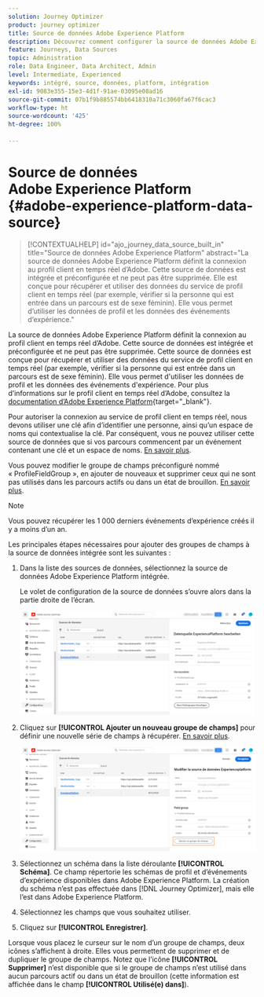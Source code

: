 ```yaml
---
solution: Journey Optimizer
product: journey optimizer
title: Source de données Adobe Experience Platform
description: Découvrez comment configurer la source de données Adobe Experience Platform
feature: Journeys, Data Sources
topic: Administration
role: Data Engineer, Data Architect, Admin
level: Intermediate, Experienced
keywords: intégré, source, données, platform, intégration
exl-id: 9083e355-15e3-4d1f-91ae-03095e08ad16
source-git-commit: 07b1f9b885574bb6418310a71c3060fa67f6cac3
workflow-type: ht
source-wordcount: '425'
ht-degree: 100%

---
```


# Source de données Adobe Experience Platform {#adobe-experience-platform-data-source}

>[!CONTEXTUALHELP]
>id="ajo_journey_data_source_built_in"
>title="Source de données Adobe Experience Platform"
>abstract="La source de données Adobe Experience Platform définit la connexion au profil client en temps réel d’Adobe. Cette source de données est intégrée et préconfigurée et ne peut pas être supprimée. Elle est conçue pour récupérer et utiliser des données du service de profil client en temps réel (par exemple, vérifier si la personne qui est entrée dans un parcours est de sexe féminin). Elle vous permet d’utiliser les données de profil et les données des événements d’expérience."

La source de données Adobe Experience Platform définit la connexion au profil client en temps réel d’Adobe. Cette source de données est intégrée et préconfigurée et ne peut pas être supprimée. Cette source de données est conçue pour récupérer et utiliser des données du service de profil client en temps réel (par exemple, vérifier si la personne qui est entrée dans un parcours est de sexe féminin). Elle vous permet d&#39;utiliser les données de profil et les données des événements d&#39;expérience. Pour plus d’informations sur le profil client en temps réel d’Adobe, consultez la [documentation d’Adobe Experience Platform](https://experienceleague.adobe.com/docs/experience-platform/profile/home.html?lang=fr){target="_blank"}.


Pour autoriser la connexion au service de profil client en temps réel, nous devons utiliser une clé afin d’identifier une personne, ainsi qu’un espace de noms qui contextualise la clé. Par conséquent, vous ne pouvez utiliser cette source de données que si vos parcours commencent par un événement contenant une clé et un espace de noms. [En savoir plus](../building-journeys/journey.md).

Vous pouvez modifier le groupe de champs préconfiguré nommé « ProfileFieldGroup », en ajouter de nouveaux et supprimer ceux qui ne sont pas utilisés dans les parcours actifs ou dans un état de brouillon. [En savoir plus](../datasource/configure-data-sources.md#define-field-groups).


>[!NOTE]
>
>Vous pouvez récupérer les 1 000 derniers événements d’expérience créés il y a moins d’un an.

Les principales étapes nécessaires pour ajouter des groupes de champs à la source de données intégrée sont les suivantes :

1. Dans la liste des sources de données, sélectionnez la source de données Adobe Experience Platform intégrée.

   Le volet de configuration de la source de données s’ouvre alors dans la partie droite de l’écran.

   ![](assets/journey23.png)

1. Cliquez sur **[!UICONTROL Ajouter un nouveau groupe de champs]** pour définir une nouvelle série de champs à récupérer. [En savoir plus](../datasource/configure-data-sources.md#define-field-groups).

   ![](assets/journey24.png)

1. Sélectionnez un schéma dans la liste déroulante **[!UICONTROL Schéma]**. Ce champ répertorie les schémas de profil et d’événements d’expérience disponibles dans Adobe Experience Platform. La création du schéma n’est pas effectuée dans [!DNL Journey Optimizer], mais elle l’est dans Adobe Experience Platform.
1. Sélectionnez les champs que vous souhaitez utiliser.
1. Cliquez sur **[!UICONTROL Enregistrer]**.

Lorsque vous placez le curseur sur le nom d’un groupe de champs, deux icônes s’affichent à droite. Elles vous permettent de supprimer et de dupliquer le groupe de champs. Notez que l’icône **[!UICONTROL Supprimer]** n’est disponible que si le groupe de champs n’est utilisé dans aucun parcours actif ou dans un état de brouillon (cette information est affichée dans le champ **[!UICONTROL Utilisé(e) dans]**).
